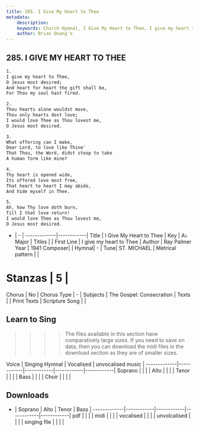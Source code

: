 ```yaml
---
title: 285. I Give My Heart to Thee
metadata:
    description: 
    keywords: Church Hymnal, I Give My Heart to Thee, I give my heart to Thee, 
    author: Brian Onang'o
---
```



## 285. I GIVE MY HEART TO THEE

```txt
1.
I give my heart to Thee, 
O Jesus most desired; 
And heart for heart the gift shall be, 
For Thou my soul hast fired. 

2.
Thou hearts alone wouldst move, 
Thou only hearts dost love; 
I would love Thee as Thou lovest me, 
O Jesus most desired. 

3.
What offering can I make, 
Dear Lord, to love like Thine' 
That Thou, the Word, didst stoop to take 
A human form like mine? 

4.
Thy heart is opened wide, 
Its offered love most free, 
That heart to heart I may abide, 
And hide myself in Thee. 

5.
Ah, how Thy love doth burn, 
Till I that love return! 
I would love Thee as Thou lovest me, 
O Jesus most desired.
```

- |   -  |
-------------|------------|
Title | I Give My Heart to Thee |
Key | A♭ Major |
Titles |  |
First Line | I give my heart to Thee |
Author | Ray Palmer
Year | 1941
Composer|  |
Hymnal|  - |
Tune| ST. MICHAEL |
Metrical pattern | |
# Stanzas | 5 |
Chorus | No |
Chorus Type | - |
Subjects | The Gospel: Consecration |
Texts |  |
Print Texts | 
Scripture Song |  |
  
## Learn to Sing

>>>> The files available in this section have comparatively large sizes. If you need to save on data, then you can download the midi files in the download section as they are of smaller sizes.

Voice |  Singing Hymnal | Vocalised | unvocalised music |
-------------|------------|------------|------------|------------|
Soprano | | | |
Alto | | | |
Tenor | | | |
Bass | | | |
Choir | | | |

## Downloads

- |  Soprano | Alto | Tenor | Bass |
-------------|------------|------------|------------|------------|
pdf | | | |
midi | | | |
vocalised | | | |
unvolcalised | | | |
singing file | | | |
  